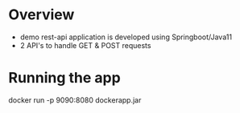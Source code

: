 # Overview
- demo rest-api application is developed using Springboot/Java11
- 2 API's to handle GET & POST requests


# Running the app
docker run -p 9090:8080 dockerapp.jar
